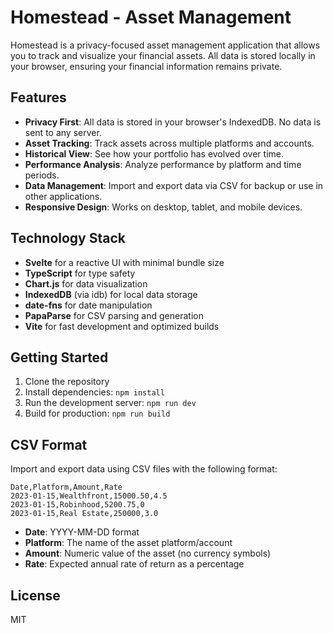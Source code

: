 # Homestead - Asset Management

Homestead is a privacy-focused asset management application that allows you to track and visualize your financial assets. All data is stored locally in your browser, ensuring your financial information remains private.

## Features

- **Privacy First**: All data is stored in your browser's IndexedDB. No data is sent to any server.
- **Asset Tracking**: Track assets across multiple platforms and accounts.
- **Historical View**: See how your portfolio has evolved over time.
- **Performance Analysis**: Analyze performance by platform and time periods.
- **Data Management**: Import and export data via CSV for backup or use in other applications.
- **Responsive Design**: Works on desktop, tablet, and mobile devices.

## Technology Stack

- **Svelte** for a reactive UI with minimal bundle size
- **TypeScript** for type safety
- **Chart.js** for data visualization
- **IndexedDB** (via idb) for local data storage
- **date-fns** for date manipulation
- **PapaParse** for CSV parsing and generation
- **Vite** for fast development and optimized builds

## Getting Started

1. Clone the repository
2. Install dependencies: `npm install`
3. Run the development server: `npm run dev`
4. Build for production: `npm run build`

## CSV Format

Import and export data using CSV files with the following format:

```csv
Date,Platform,Amount,Rate
2023-01-15,Wealthfront,15000.50,4.5
2023-01-15,Robinhood,5200.75,0
2023-01-15,Real Estate,250000,3.0
```

- **Date**: YYYY-MM-DD format
- **Platform**: The name of the asset platform/account
- **Amount**: Numeric value of the asset (no currency symbols)
- **Rate**: Expected annual rate of return as a percentage

## License

MIT